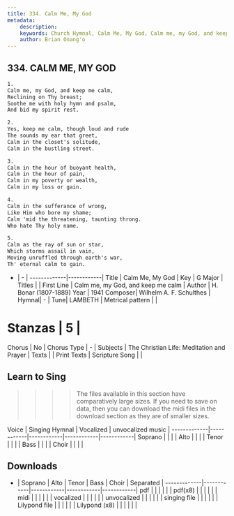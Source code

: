 ```yaml
---
title: 334. Calm Me, My God
metadata:
    description: 
    keywords: Church Hymnal, Calm Me, My God, Calm me, my God, and keep me calm, 
    author: Brian Onang'o
---
```



## 334. CALM ME, MY GOD

```txt
1.
Calm me, my God, and keep me calm, 
Reclining on Thy breast; 
Soothe me with holy hymn and psalm, 
And bid my spirit rest. 

2.
Yes, keep me calm, though loud and rude 
The sounds my ear that greet, 
Calm in the closet's solitude, 
Calm in the bustling street. 

3.
Calm in the hour of buoyant health, 
Calm in the hour of pain, 
Calm in my poverty or wealth, 
Calm in my loss or gain. 

4.
Calm in the sufferance of wrong, 
Like Him who bore my shame; 
Calm 'mid the threatening, taunting throng. 
Who hate Thy holy name. 

5.
Calm as the ray of sun or star, 
Which storms assail in vain, 
Moving unruffled through earth's war, 
Th' eternal calm to gain.
```

- |   -  |
-------------|------------|
Title | Calm Me, My God |
Key | G Major |
Titles |  |
First Line | Calm me, my God, and keep me calm |
Author | H. Bonar (1807-1889)
Year | 1941
Composer| Wilhelm A. F. Schulthes |
Hymnal|  - |
Tune| LAMBETH |
Metrical pattern | |
# Stanzas | 5 |
Chorus | No |
Chorus Type | - |
Subjects | The Christian Life: Meditation and Prayer |
Texts |  |
Print Texts | 
Scripture Song |  |
  
## Learn to Sing

>>>> The files available in this section have comparatively large sizes. If you need to save on data, then you can download the midi files in the download section as they are of smaller sizes.

Voice |  Singing Hymnal | Vocalized | unvocalized music |
-------------|------------|------------|------------|------------|
Soprano | | | |
Alto | | | |
Tenor | | | |
Bass | | | |
Choir | | | |

## Downloads

- |  Soprano | Alto | Tenor | Bass | Choir | Separated |
-------------|------------|------------|------------|------------|
pdf | | | | | |
pdf(x8) | | | | | |
midi | | | | | |
vocalized | | | | | |
unvocalized | | | | | |
singing file | | | | | |
Lilypond file | | | | | |
Lilypond (x8) | | | | | |
  